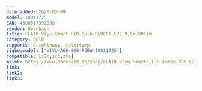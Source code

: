 ```yaml
---
date_added: 2020-02-09
model: 10011725
EAN: 4306517391096 
vendor: Hornbach
title: FLAIR Viyu Smart LED Bulb RGBCCT E27 9,5W 806lm
category: bulb
supports: brightness, colortemp
zigbeemodel: ['VIYU-A60-806-RGBW-10011725']
compatible: [z2m,iob,zha]
mlink: https://www.hornbach.de/shop/FLAIR-Viyu-Smarte-LED-Lampe-RGB-E27-9-5W60W-806-lm-1800-6500-K-warmweiss-tageslichtweiss-Kompatibel-mit-all-SMART-HOME-by-hornbach/10011725/artikel.html
link: 
link2: 
link3: 
---
```

